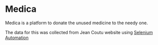 # Medica
Medica is a platform to donate the unused medicine to the needy one. 

The data for this was collected from Jean Coutu website using [Selenium Automation](https://github.com/HarryIsCodingg/Jean-Coutu-Automation)
